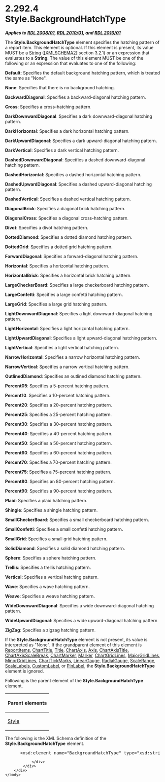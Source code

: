 <html dir="LTR" xmlns:mshelp="http://msdn.microsoft.com/mshelp" xmlns:ddue="http://ddue.schemas.microsoft.com/authoring/2003/5" xmlns:xlink="http://www.w3.org/1999/xlink" xmlns:tool="http://www.microsoft.com/tooltip">
    <head>
        <meta http-equiv="Content-Type" content="text/html; CHARSET=utf-8"></meta>
        <meta name="save" content="history"></meta>
        <title>2.292.4 Style.BackgroundHatchType</title>
        <xml>
            <mshelp:toctitle title="2.292.4 Style.BackgroundHatchType"></mshelp:toctitle>
            <mshelp:rltitle title="[MS-RDL]: Style.BackgroundHatchType"></mshelp:rltitle>
            <mshelp:keyword index="A" term="bc1777ec-9b62-4462-a25f-149ddc097b96"></mshelp:keyword>
            <mshelp:attr name="DCSext.ContentType" value="open specification"></mshelp:attr>
            <mshelp:attr name="AssetID" value="bc1777ec-9b62-4462-a25f-149ddc097b96"></mshelp:attr>
            <mshelp:attr name="TopicType" value="kbRef"></mshelp:attr>
            <mshelp:attr name="DCSext.Title" value="[MS-RDL]: Style.BackgroundHatchType" />
        </xml>
    </head>
    <body>
        <div id="header">
            <h1 class="heading">2.292.4 Style.BackgroundHatchType</h1>
        </div>
        <div id="mainSection">
            <div id="mainBody">
                <div id="allHistory" class="saveHistory"></div>
                <div id="sectionSection0" class="section" name="collapseableSection">
                    

<p><b><i>Applies to </i></b><a href="1e855f94-4617-47e4-b89e-0856c6cb420f.html"><b><i>RDL 2008/01</i></b></a><b><i>,
</i></b><a href="3428e690-a348-4ec7-8a6a-8efb42d2cdee.html"><b><i>RDL 2010/01</i></b></a><b><i>,
and </i></b><a href="52ce3983-2bfc-4e72-9359-42aaf5fe4509.html"><b><i>RDL 2016/01</i></b></a></p>

<p>The <b>Style.BackgroundHatchType</b> element specifies the
hatching pattern of a report item. This element is optional. If this element is
present, its value MUST be a <a href="1ed81ef3-a683-45e3-aaad-bd2bbe71bc3d.html">String</a>
(<a href="https://go.microsoft.com/fwlink/?LinkId=90610">[XMLSCHEMA2]</a>
section 3.2.1) or an expression that evaluates to a <b>String</b>. The value of
this element MUST be one of the following or an expression that evaluates to
one of the following:</p>

<p><b>Default</b>: Specifies the default background
hatching pattern, which is treated the same as &quot;None&quot;.</p>

<p><b>None</b>: Specifies that there is no background
hatching.</p>

<p><b>BackwardDiagonal</b>: Specifies a
backward-diagonal hatching pattern.</p>

<p><b>Cross</b>: Specifies a cross-hatching pattern.</p>

<p><b>DarkDownwardDiagonal</b>: Specifies a dark
downward-diagonal hatching pattern.</p>

<p><b>DarkHorizontal</b>: Specifies a dark horizontal
hatching pattern.</p>

<p><b>DarkUpwardDiagonal</b>: Specifies a dark
upward-diagonal hatching pattern.</p>

<p><b>DarkVertical</b>: Specifies a dark vertical
hatching pattern.</p>

<p><b>DashedDownwardDiagonal</b>: Specifies a dashed
downward-diagonal hatching pattern.</p>

<p><b>DashedHorizontal</b>: Specifies a dashed
horizontal hatching pattern.</p>

<p><b>DashedUpwardDiagonal</b>: Specifies a dashed
upward-diagonal hatching pattern.</p>

<p><b>DashedVertical</b>: Specifies a dashed vertical
hatching pattern.</p>

<p><b>DiagonalBrick</b>: Specifies a diagonal brick
hatching pattern.</p>

<p><b>DiagonalCross</b>: Specifies a diagonal
cross-hatching pattern.</p>

<p><b>Divot</b>: Specifies a divot hatching pattern.</p>

<p><b>DottedDiamond</b>: Specifies a dotted diamond
hatching pattern.</p>

<p><b>DottedGrid</b>: Specifies a dotted grid hatching
pattern.</p>

<p><b>ForwardDiagonal</b>: Specifies a forward-diagonal
hatching pattern.</p>

<p><b>Horizontal</b>: Specifies a horizontal hatching
pattern.</p>

<p><b>HorizontalBrick</b>: Specifies a horizontal brick
hatching pattern.</p>

<p><b>LargeCheckerBoard</b>: Specifies a large
checkerboard hatching pattern.</p>

<p><b>LargeConfetti</b>: Specifies a large confetti
hatching pattern.</p>

<p><b>LargeGrid</b>: Specifies a large grid hatching
pattern.</p>

<p><b>LightDownwardDiagonal</b>: Specifies a light downward-diagonal
hatching pattern.</p>

<p><b>LightHorizontal</b>: Specifies a light horizontal
hatching pattern.</p>

<p><b>LightUpwardDiagonal</b>: Specifies a light
upward-diagonal hatching pattern.</p>

<p><b>LightVertical</b>: Specifies a light vertical
hatching pattern.</p>

<p><b>NarrowHorizontal</b>: Specifies a narrow
horizontal hatching pattern.</p>

<p><b>NarrowVertical</b>: Specifies a narrow vertical
hatching pattern.</p>

<p><b>OutlinedDiamond</b>: Specifies an outlined diamond
hatching pattern.</p>

<p><b>Percent05</b>: Specifies a 5-percent hatching
pattern.</p>

<p><b>Percent10</b>: Specifies a 10-percent hatching
pattern.</p>

<p><b>Percent20</b>: Specifies a 20-percent hatching
pattern.</p>

<p><b>Percent25</b>: Specifies a 25-percent hatching
pattern.</p>

<p><b>Percent30</b>: Specifies a 30-percent hatching
pattern.</p>

<p><b>Percent40</b>: Specifies a 40-percent hatching
pattern.</p>

<p><b>Percent50</b>: Specifies a 50-percent hatching
pattern.</p>

<p><b>Percent60</b>: Specifies a 60-percent hatching
pattern.</p>

<p><b>Percent70</b>: Specifies a 70-percent hatching
pattern.</p>

<p><b>Percent75</b>: Specifies a 75-percent hatching
pattern.</p>

<p><b>Percent80</b>: Specifies an 80-percent hatching
pattern.</p>

<p><b>Percent90</b>: Specifies a 90-percent hatching
pattern.</p>

<p><b>Plaid</b>: Specifies a plaid hatching pattern.</p>

<p><b>Shingle</b>: Specifies a shingle hatching pattern.</p>

<p><b>SmallCheckerBoard</b>: Specifies a small
checkerboard hatching pattern.</p>

<p><b>SmallConfetti</b>: Specifies a small confetti
hatching pattern.</p>

<p><b>SmallGrid</b>: Specifies a small grid hatching
pattern.</p>

<p><b>SolidDiamond</b>: Specifies a solid diamond
hatching pattern.</p>

<p><b>Sphere</b>: Specifies a sphere hatching pattern.</p>

<p><b>Trellis</b>: Specifies a trellis hatching pattern.</p>

<p><b>Vertical</b>: Specifies a vertical hatching
pattern.</p>

<p><b>Wave</b>: Specifies a wave hatching pattern.</p>

<p><b>Weave</b>: Specifies a weave hatching pattern.</p>

<p><b>WideDownwardDiagonal</b>: Specifies a wide
downward-diagonal hatching pattern.</p>

<p><b>WideUpwardDiagonal</b>: Specifies a wide
upward-diagonal hatching pattern.</p>

<p><b>ZigZag</b>: Specifies a zigzag hatching pattern.</p>

<p>If the <b>Style.BackgroundHatchType</b> element is not
present, its value is interpreted as &quot;None&quot;. If the grandparent
element of this element is <a href="c5fef915-e842-43b4-91f9-56af4eb15be0.html">ReportItems</a>,
<a href="67fc30a5-9c4a-4eaa-aec9-b2f734b240f5.html">ChartTitle</a>, <a href="ad26c51e-d1ae-4ab1-9324-7bec1efc2ada.html">Title</a>, <a href="0c19f1cb-ef68-4c28-a2d0-8601b7fd0f32.html">ChartAxis</a>, <a href="2bfb943e-7cfe-41c1-baa4-5739a99a341b.html">Axis</a>, <a href="8fde02ea-8499-4f99-a339-840397fd79fc.html">ChartAxisTitle</a>, <a href="2933ab6c-fef1-4e72-8f2f-fae83e9e3bb8.html">ChartAxisScaleBreak</a>, <a href="82987908-050f-4a6d-a8be-d6cc28a34d62.html">ChartMarker</a>, <a href="be8e5c58-4bc9-4311-997b-f11e66f40cc2.html">Marker</a>, <a href="74c00dc9-5fa1-49e1-85e7-d294f7c9616e.html">ChartGridLines</a>, <a href="3e9cb49a-dd7a-4796-ad14-84d7845ceecb.html">MajorGridLines</a>, <a href="d6ddf84e-0e5d-4303-bd24-9aaf775b91d0.html">MinorGridLines</a>, <a href="acde02e3-0fb1-492e-b97a-bf1b99b50c3d.html">ChartTickMarks</a>, <a href="021b569b-07ae-462a-ac62-d3ab51f183f5.html">LinearGauge</a>, <a href="2e113607-ee33-4abd-9ae3-6607c10d3c8a.html">RadialGauge</a>, <a href="56ed5aad-f1b1-4463-a987-8f02cea49950.html">ScaleRange</a>, <a href="7e678f86-f918-4069-822a-f1324ab0b043.html">ScaleLabels</a>, <a href="519139e8-6188-4286-b148-dfd76a0a6be4.html">CustomLabel</a>, or <a href="8a95fbbe-67d8-418f-8b2c-dc7fb18fdf6b.html">PinLabel</a>, the <b>Style.BackgroundHatchType</b>
element is ignored.</p>

<p>Following is the parent element of the <b>Style.BackgroundHatchType</b>
element.</p>

<table>
 <thead>
  <tr>
   <th>
   <p>Parent elements</p>
   </th>
  </tr>
 </thead>
 <tr>
  <td>
  <p><a href="ea446209-9c6a-46ce-b472-fae8b8350b37.html">Style</a></p>
  </td>
 </tr>
</table>

<p>The following is the XML Schema definition of the <b>Style.BackgroundHatchType</b>
element.</p>

<dl>
<dd>
<div><pre> &lt;xsd:element name=&quot;BackgroundHatchType&quot; type=&quot;xsd:string&quot; minOccurs=&quot;0&quot; /&gt;
</pre></div>
</dd></dl>


                </div>
            </div>
        </div>
    </body>
</html>